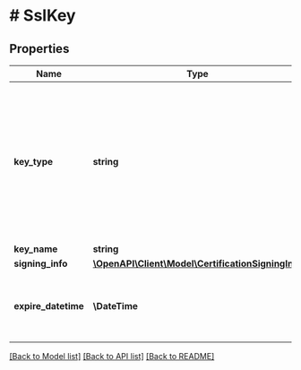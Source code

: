 # # SslKey

## Properties

Name | Type | Description | Notes
------------ | ------------- | ------------- | -------------
**key_type** | **string** | SSL key type. Key types with RSA_2048, ECDSA_256, ECDSA_384 and ECDSA_521 are supported for key generation and importing. |
**key_name** | **string** |  | [optional]
**signing_info** | [**\OpenAPI\Client\Model\CertificationSigningInfo**](CertificationSigningInfo.md) |  | [optional]
**expire_datetime** | **\DateTime** | UTC date and time in RFC-3339 format when the key expires | [optional]

[[Back to Model list]](../../README.md#models) [[Back to API list]](../../README.md#endpoints) [[Back to README]](../../README.md)
